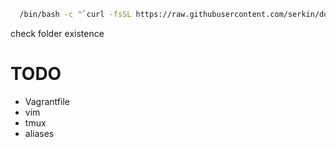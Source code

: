 

```bash
  /bin/bash -c "`curl -fsSL https://raw.githubusercontent.com/serkin/dotfiles/master/install.sh `"
```

check folder existence 

# TODO
- Vagrantfile
- vim
- tmux
- aliases
